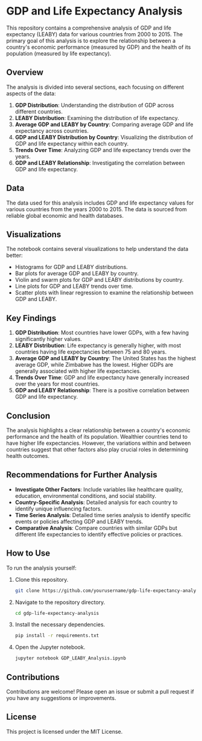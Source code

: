 # GDP and Life Expectancy Analysis

This repository contains a comprehensive analysis of GDP and life expectancy (LEABY) data for various countries from 2000 to 2015. The primary goal of this analysis is to explore the relationship between a country's economic performance (measured by GDP) and the health of its population (measured by life expectancy).

## Overview

The analysis is divided into several sections, each focusing on different aspects of the data:

1. **GDP Distribution**: Understanding the distribution of GDP across different countries.
2. **LEABY Distribution**: Examining the distribution of life expectancy.
3. **Average GDP and LEABY by Country**: Comparing average GDP and life expectancy across countries.
4. **GDP and LEABY Distribution by Country**: Visualizing the distribution of GDP and life expectancy within each country.
5. **Trends Over Time**: Analyzing GDP and life expectancy trends over the years.
6. **GDP and LEABY Relationship**: Investigating the correlation between GDP and life expectancy.

## Data

The data used for this analysis includes GDP and life expectancy values for various countries from the years 2000 to 2015. The data is sourced from reliable global economic and health databases.

## Visualizations

The notebook contains several visualizations to help understand the data better:

- Histograms for GDP and LEABY distributions.
- Bar plots for average GDP and LEABY by country.
- Violin and swarm plots for GDP and LEABY distributions by country.
- Line plots for GDP and LEABY trends over time.
- Scatter plots with linear regression to examine the relationship between GDP and LEABY.

## Key Findings

1. **GDP Distribution**: Most countries have lower GDPs, with a few having significantly higher values.
2. **LEABY Distribution**: Life expectancy is generally higher, with most countries having life expectancies between 75 and 80 years.
3. **Average GDP and LEABY by Country**: The United States has the highest average GDP, while Zimbabwe has the lowest. Higher GDPs are generally associated with higher life expectancies.
4. **Trends Over Time**: GDP and life expectancy have generally increased over the years for most countries.
5. **GDP and LEABY Relationship**: There is a positive correlation between GDP and life expectancy.

## Conclusion

The analysis highlights a clear relationship between a country's economic performance and the health of its population. Wealthier countries tend to have higher life expectancies. However, the variations within and between countries suggest that other factors also play crucial roles in determining health outcomes.

## Recommendations for Further Analysis

- **Investigate Other Factors**: Include variables like healthcare quality, education, environmental conditions, and social stability.
- **Country-Specific Analysis**: Detailed analysis for each country to identify unique influencing factors.
- **Time Series Analysis**: Detailed time series analysis to identify specific events or policies affecting GDP and LEABY trends.
- **Comparative Analysis**: Compare countries with similar GDPs but different life expectancies to identify effective policies or practices.

## How to Use

To run the analysis yourself:

1. Clone this repository.
    ```bash
    git clone https://github.com/yourusername/gdp-life-expectancy-analysis.git
    ```
2. Navigate to the repository directory.
    ```bash
    cd gdp-life-expectancy-analysis
    ```
3. Install the necessary dependencies.
    ```bash
    pip install -r requirements.txt
    ```
4. Open the Jupyter notebook.
    ```bash
    jupyter notebook GDP_LEABY_Analysis.ipynb
    ```

## Contributions

Contributions are welcome! Please open an issue or submit a pull request if you have any suggestions or improvements.

## License

This project is licensed under the MIT License.
